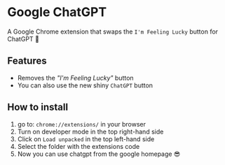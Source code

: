 # Google ChatGPT

A Google Chrome extension that swaps the `I'm Feeling Lucky` button for ChatGPT 🤖

## Features

- Removes the _"I'm Feeling Lucky"_ button
- You can also use the new shiny `ChatGPT` button

## How to install

1. go to: `chrome://extensions/` in your browser
2. Turn on developer mode in the top right-hand side
3. Click on `Load unpacked` in the top left-hand side
4. Select the folder with the extensions code
5. Now you can use chatgpt from the google homepage 😎
